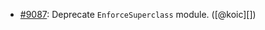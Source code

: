 * [#9087](https://github.com/rubocop-hq/rubocop/pull/9087): Deprecate `EnforceSuperclass` module. ([@koic][])
